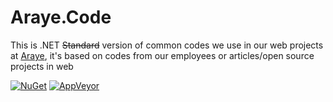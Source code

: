# Araye.Code

This is .NET ~~Standard~~ version of common codes we use in our web projects at [Araye](http://araye.net), it's based on codes from our employees or articles/open source projects in web


[![NuGet](https://img.shields.io/nuget/v/Araye.Code.svg)](https://www.nuget.org/packages/Araye.Code/)
[![AppVeyor](https://img.shields.io/appveyor/ci/gruntjs/grunt.svg)](https://ci.appveyor.com/project/Araye/araye-code)
